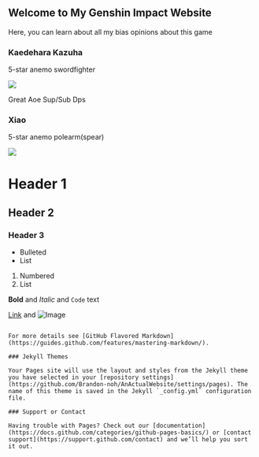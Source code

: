 ## Welcome to My Genshin Impact Website

Here, you can learn about all my bias opinions about this game

### Kaedehara Kazuha

5-star anemo swordfighter 

![](https://encrypted-tbn0.gstatic.com/images?q=tbn:ANd9GcQQpslIJLvgC7L-tpYRwAKHii54qH3pdEnGKA&usqp=CAU)

Great Aoe Sup/Sub Dps

### Xiao

5-star anemo polearm(spear)

![](https://images.search.yahoo.com/images/view;_ylt=Awr9JnLKd1Zh190ANUM2nIlQ;_ylu=c2VjA3NyBHNsawNpbWcEb2lkAzQyZTE5MWI4MjFkYThmMDUzZDMyNWU0ZTYzMzFkZjkyBGdwb3MDMjQEaXQDYmluZw--?back=https%3A%2F%2Fimages.search.yahoo.com%2Fyhs%2Fsearch%3Fp%3Dxiao%2Bgenshin%26ei%3DUTF-8%26type%3DYHS_MFS_59531_%252459531_000000%2524%26fr%3Dyhs-Lkry-SF3%26hsimp%3Dyhs-SF3%26hspart%3DLkry%26param1%3DmT_anpfvgMvaKafdH9UBlLMP3cT6VJqfaaZiT65-tlNfqEKEjAiT85mCbhRcHuUyGksCGTmtKhIKm-8EXimgWfeeu-7IR3pvhUv--pqs1RfSmDW0ivDyxjksUJ0lNaFIljhb3VF6sK5CC0QQbUNJ3AuzvtUHkzQFREHRhSdQqcJ4O67mXpDTcsUPV7HnDtRCuwbOTzDX4T7A_568LsQTP7FBQqZUNVKenHkDnypQeDcrvo1sIRfgSiD01zwqcRXKEQ%252C%252C%26tab%3Dorganic%26ri%3D24&w=1920&h=1080&imgurl=mgn.gg%2Fwp-content%2Fuploads%2Fsites%2F3%2F2021%2F02%2Fxiao-guide.jpg&rurl=https%3A%2F%2Fmgn.gg%2Fxiao-talent-guide-genshin-impact&size=276.0KB&p=xiao+genshin&oid=42e191b821da8f053d325e4e6331df92&fr2=&fr=yhs-Lkry-SF3&tt=Xiao+Talent+Guide%3A+Genshin+Impact+-+MGN&b=0&ni=160&no=24&ts=&tab=organic&sigr=hfx5gH16Yad9&sigb=jO0y.apB6EC7&sigi=uUVqJKyfSwuE&sigt=lEdx9siNqPMb&.crumb=49Mk7tBAG21&fr=yhs-Lkry-SF3&hsimp=yhs-SF3&hspart=Lkry&type=YHS_MFS_59531_%2459531_000000%24&param1=mT_anpfvgMvaKafdH9UBlLMP3cT6VJqfaaZiT65-tlNfqEKEjAiT85mCbhRcHuUyGksCGTmtKhIKm-8EXimgWfeeu-7IR3pvhUv--pqs1RfSmDW0ivDyxjksUJ0lNaFIljhb3VF6sK5CC0QQbUNJ3AuzvtUHkzQFREHRhSdQqcJ4O67mXpDTcsUPV7HnDtRCuwbOTzDX4T7A_568LsQTP7FBQqZUNVKenHkDnypQeDcrvo1sIRfgSiD01zwqcRXKEQ%2C%2C![image](https://user-images.githubusercontent.com/68758605/135558412-ef6bcdd5-a6a3-4ebf-bfa3-dc7bc010596c.png))

# Header 1
## Header 2
### Header 3

- Bulleted
- List

1. Numbered
2. List

**Bold** and _Italic_ and `Code` text

[Link](url) and ![Image](src)
```

For more details see [GitHub Flavored Markdown](https://guides.github.com/features/mastering-markdown/).

### Jekyll Themes

Your Pages site will use the layout and styles from the Jekyll theme you have selected in your [repository settings](https://github.com/Brandon-noh/AnActualWebsite/settings/pages). The name of this theme is saved in the Jekyll `_config.yml` configuration file.

### Support or Contact

Having trouble with Pages? Check out our [documentation](https://docs.github.com/categories/github-pages-basics/) or [contact support](https://support.github.com/contact) and we’ll help you sort it out.
